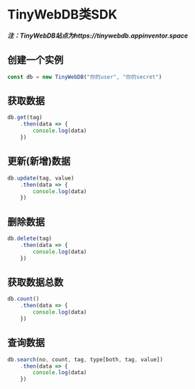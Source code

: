 # TinyWebDB类SDK

***注：TinyWebDB站点为https://tinywebdb.appinventor.space***

## 创建一个实例
```JavaScript
const db = new TinyWebDB("你的user", "你的secret")
```

## 获取数据
```JavaScript
db.get(tag)
    .then(data => {
        console.log(data)
    })
```

## 更新(新增)数据
```JavaScript
db.update(tag, value)
    .then(data => {
        console.log(data)
    })
```

## 删除数据
```JavaScript
db.delete(tag)
    .then(data => {
        console.log(data)
    })
```

## 获取数据总数
```JavaScript
db.count()
    .then(data => {
        console.log(data)
    })
```

## 查询数据
```JavaScript
db.search(no, count, tag, type[both, tag, value])
    .then(data => {
        console.log(data)
    })
```